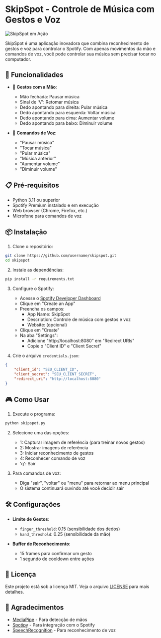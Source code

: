 # SkipSpot - Controle de Música com Gestos e Voz

![SkipSpot em Ação](https://github.com/username/skipspot/raw/main/assets/skipspot-demo.gif)

SkipSpot é uma aplicação inovadora que combina reconhecimento de gestos e voz para controlar o Spotify. Com apenas movimentos da mão e comandos de voz, você pode controlar sua música sem precisar tocar no computador.

## 🚀 Funcionalidades

- 🙏 **Gestos com a Mão**:
  - Mão fechada: Pausar música
  - Sinal de 'V': Retomar música
  - Dedo apontando para direita: Pular música
  - Dedo apontando para esquerda: Voltar música
  - Dedo apontando para cima: Aumentar volume
  - Dedo apontando para baixo: Diminuir volume

- 🎤 **Comandos de Voz**:
  - "Pausar música"
  - "Tocar música"
  - "Pular música"
  - "Música anterior"
  - "Aumentar volume"
  - "Diminuir volume"

## 📋 Pré-requisitos

- Python 3.11 ou superior
- Spotify Premium instalado e em execução
- Web browser (Chrome, Firefox, etc.)
- Microfone para comandos de voz

## 📦 Instalação

1. Clone o repositório:
```bash
git clone https://github.com/username/skipspot.git
cd skipspot
```

2. Instale as dependências:
```bash
pip install -r requirements.txt
```

3. Configure o Spotify:
   - Acesse o [Spotify Developer Dashboard](https://developer.spotify.com/dashboard)
   - Clique em "Create an App"
   - Preencha os campos:
     - App Name: SkipSpot
     - Description: Controle de música com gestos e voz
     - Website: (opcional)
   - Clique em "Create"
   - Na aba "Settings":
     - Adicione "http://localhost:8080" em "Redirect URIs"
     - Copie o "Client ID" e "Client Secret"

4. Crie o arquivo `credentials.json`:
```json
{
    "client_id": "SEU_CLIENT_ID",
    "client_secret": "SEU_CLIENT_SECRET",
    "redirect_uri": "http://localhost:8080"
}
```

## 🎮 Como Usar

1. Execute o programa:
```bash
python skipspot.py
```

2. Selecione uma das opções:
   - 1: Capturar imagem de referência (para treinar novos gestos)
   - 2: Mostrar imagens de referência
   - 3: Iniciar reconhecimento de gestos
   - 4: Reconhecer comando de voz
   - 'q': Sair

3. Para comandos de voz:
   - Diga "sair", "voltar" ou "menu" para retornar ao menu principal
   - O sistema continuará ouvindo até você decidir sair

## 🛠️ Configurações

- **Limite de Gestos**:
  - `finger_threshold`: 0.15 (sensibilidade dos dedos)
  - `hand_threshold`: 0.25 (sensibilidade da mão)

- **Buffer de Reconhecimento**:
  - 15 frames para confirmar um gesto
  - 1 segundo de cooldown entre ações

## 📝 Licença

Este projeto está sob a licença MIT. Veja o arquivo [LICENSE](LICENSE) para mais detalhes.

## 🙏 Agradecimentos

- [MediaPipe](https://google.github.io/mediapipe/) - Para detecção de mãos
- [Spotipy](https://spotipy.readthedocs.io/) - Para integração com o Spotify
- [SpeechRecognition](https://pypi.org/project/SpeechRecognition/) - Para reconhecimento de voz
